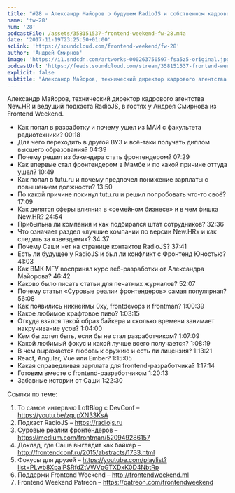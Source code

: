 ```yaml
---
title: "#28 – Александр Майоров о будущем RadioJS и собственном кадровом агентстве"
name: 'fw-28'
num: '28'
podcastFile: /assets/358151537-frontend-weekend-fw-28.m4a
date: '2017-11-19T23:25:50+01:00'
scLink: 'https://soundcloud.com/frontend-weekend/fw-28'
author: 'Андрей Смирнов'
image: 'https://i1.sndcdn.com/artworks-000263750597-fsa5z5-original.jpg'
podcastUrl: 'https://feeds.soundcloud.com/stream/358151537-frontend-weekend-fw-28.m4a'
explicit: false
subtitle: "Александр Майоров, технический директор кадрового агентства New.HR и ведущий подкаста RadioJS, в гостях у Андрея Смирнова из Frontend Weekend."
---
```

Александр Майоров, технический директор кадрового агентства New.HR и ведущий подкаста RadioJS, в гостях у Андрея Смирнова из Frontend Weekend.

- Как попал в разработку и почему ушел из МАИ с факультета радиотехники? <timecode>00:18</timecode>
- Для чего переходить в другой ВУЗ и всё-таки получать диплом высшего образования? <timecode>04:39</timecode>
- Почему решил из бэкендера стать фронтендером? <timecode>07:29</timecode>
- Как впервые стал фронтендером в Мамбе и по какой причине оттуда ушел? <timecode>10:49</timecode>
- Как попал в tutu.ru и почему предпочел понижение зарплаты с повышением должности? <timecode>13:50</timecode>
- По какой причине покинул tutu.ru и решил попробовать что-то своё? <timecode>17:09</timecode>
- Как делятся сферы влияния в «семейном бизнесе» и в чем фишка New.HR? <timecode>24:54</timecode>
- Прибыльна ли компания и как подбирался штат сотрудников? <timecode>32:36</timecode>
- Что означает раздел «лучшие компании по версии New.HR» и как следить за «звездами»? <timecode>34:37</timecode>
- Почему Саши нет на странице контактов RadioJS? <timecode>37:41</timecode>
- Есть ли будущее у RadioJS и был ли конфликт с Фронтенд Юностью? <timecode>41:03</timecode>
- Как ВМК МГУ воспринял курс веб-разработки от Александра Майорова? <timecode>46:42</timecode>
- Каково было писать статьи для печатных журналов? <timecode>52:07</timecode>
- Почему статья «Суровые реалии фронтендеров» самая популярная? <timecode>56:08</timecode>
- Как появились никнеймы 0xy, frontdevops и frontman? <timecode>1:00:39</timecode>
- Какое любимое крафтовое пиво? <timecode>1:03:15</timecode>
- Откуда взялся такой образ байкера и сколько времени занимает накручивание усов? <timecode>1:04:00</timecode>
- Кем бы хотел быть, если бы не стал разработчиком? <timecode>1:07:09</timecode>
- Какой любимый фокус и какой лучше всего получается? <timecode>1:08:19</timecode>
- В чем выражается любовь к оружию и есть ли лицензия? <timecode>1:13:21</timecode>
- React, Angular, Vue или Ember? <timecode>1:15:05</timecode>
- Какая справедливая зарплата для frontend-разработчика? <timecode>1:17:14</timecode>
- Готовим вместе с frontend-разработчиком <timecode>1:20:13</timecode>
- Забавные истории от Саши <timecode>1:22:30</timecode>

Ссылки по теме:
1) То самое интервью LoftBlog с DevConf – https://youtu.be/zqupXN33KsA
2) Подкаст RadioJS – https://radiojs.ru
3) Суровые реалии фронтендеров – https://medium.com/frontman/520949286157
4) Доклад, где Саша выглядит как байкер – http://frontendconf.ru/2015/abstracts/1733.html
5) Фокусы для друзей – https://youtube.com/playlist?list=PLwb8XpalPSRfdZtVWVpGTXDxK0D4NbtRp
6) Поддержи Frontend Weekend – http://frontendweekend.ml
7) Frontend Weekend Patreon – https://patreon.com/frontendweekend